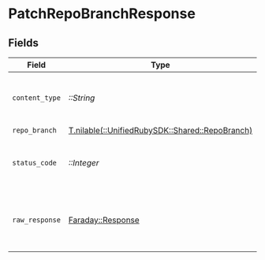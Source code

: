 # PatchRepoBranchResponse


## Fields

| Field                                                                                | Type                                                                                 | Required                                                                             | Description                                                                          |
| ------------------------------------------------------------------------------------ | ------------------------------------------------------------------------------------ | ------------------------------------------------------------------------------------ | ------------------------------------------------------------------------------------ |
| `content_type`                                                                       | *::String*                                                                           | :heavy_check_mark:                                                                   | HTTP response content type for this operation                                        |
| `repo_branch`                                                                        | [T.nilable(::UnifiedRubySDK::Shared::RepoBranch)](../../models/shared/repobranch.md) | :heavy_minus_sign:                                                                   | Successful                                                                           |
| `status_code`                                                                        | *::Integer*                                                                          | :heavy_check_mark:                                                                   | HTTP response status code for this operation                                         |
| `raw_response`                                                                       | [Faraday::Response](https://www.rubydoc.info/gems/faraday/Faraday/Response)          | :heavy_check_mark:                                                                   | Raw HTTP response; suitable for custom response parsing                              |